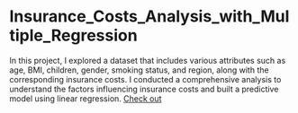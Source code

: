 # Insurance_Costs_Analysis_with_Multiple_Regression
In this project, I explored a dataset that includes various attributes such as age, BMI, children, gender, smoking status, and region, along with the corresponding insurance costs. I conducted a comprehensive analysis to understand the factors influencing insurance costs and built a predictive model using linear regression.
[Check out](us-medical-insurance-costs.ipynb)
